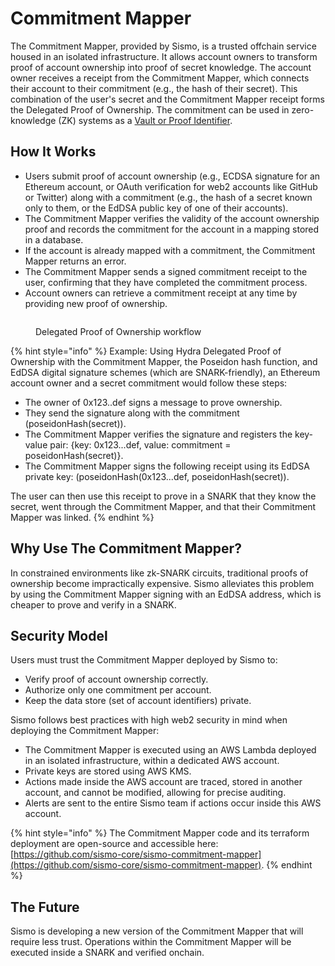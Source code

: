 # Commitment Mapper

The Commitment Mapper, provided by Sismo, is a trusted offchain service housed in an isolated infrastructure. It allows account owners to transform proof of account ownership into proof of secret knowledge. The account owner receives a receipt from the Commitment Mapper, which connects their account to their commitment (e.g., the hash of their secret). This combination of the user's secret and the Commitment Mapper receipt forms the Delegated Proof of Ownership. The commitment can be used in zero-knowledge (ZK) systems as a [Vault or Proof Identifier](vault-and-proof-identifiers.md).

## How It Works

* Users submit proof of account ownership (e.g., ECDSA signature for an Ethereum account, or OAuth verification for web2 accounts like GitHub or Twitter) along with a commitment (e.g., the hash of a secret known only to them, or the EdDSA public key of one of their accounts).
* The Commitment Mapper verifies the validity of the account ownership proof and records the commitment for the account in a mapping stored in a database.
* If the account is already mapped with a commitment, the Commitment Mapper returns an error.
* The Commitment Mapper sends a signed commitment receipt to the user, confirming that they have completed the commitment process.
* Account owners can retrieve a commitment receipt at any time by providing new proof of ownership.

<figure><img src="../../../.gitbook/assets/commitment_mapper.png" alt=""><figcaption><p>Delegated Proof of Ownership workflow</p></figcaption></figure>

{% hint style="info" %}
Example: Using Hydra Delegated Proof of Ownership with the Commitment Mapper, the Poseidon hash function, and EdDSA digital signature schemes (which are SNARK-friendly), an Ethereum account owner and a secret commitment would follow these steps:

* The owner of 0x123..def signs a message to prove ownership.
* They send the signature along with the commitment (poseidonHash(secret)).
* The Commitment Mapper verifies the signature and registers the key-value pair: {key: 0x123...def, value: commitment = poseidonHash(secret)}.
* The Commitment Mapper signs the following receipt using its EdDSA private key: (poseidonHash(0x123...def, poseidonHash(secret)).

The user can then use this receipt to prove in a SNARK that they know the secret, went through the Commitment Mapper, and that their Commitment Mapper was linked.
{% endhint %}

## Why Use The Commitment Mapper?

In constrained environments like zk-SNARK circuits, traditional proofs of ownership become impractically expensive. Sismo alleviates this problem by using the Commitment Mapper signing with an EdDSA address, which is cheaper to prove and verify in a SNARK.

## Security Model

Users must trust the Commitment Mapper deployed by Sismo to:

* Verify proof of account ownership correctly.
* Authorize only one commitment per account.
* Keep the data store (set of account identifiers) private.

Sismo follows best practices with high web2 security in mind when deploying the Commitment Mapper:

* The Commitment Mapper is executed using an AWS Lambda deployed in an isolated infrastructure, within a dedicated AWS account.
* Private keys are stored using AWS KMS.
* Actions made inside the AWS account are traced, stored in another account, and cannot be modified, allowing for precise auditing.
* Alerts are sent to the entire Sismo team if actions occur inside this AWS account.

{% hint style="info" %}
The Commitment Mapper code and its terraform deployment are open-source and accessible here: [https://github.com/sismo-core/sismo-commitment-mapper](https://github.com/sismo-core/sismo-commitment-mapper).
{% endhint %}

## The Future

Sismo is developing a new version of the Commitment Mapper that will require less trust. Operations within the Commitment Mapper will be executed inside a SNARK and verified onchain.
